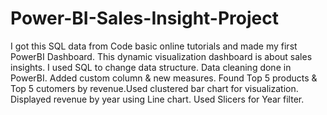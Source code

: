 # Power-BI-Sales-Insight-Project
I got this SQL data from Code basic online tutorials and made my first PowerBI Dashboard.
This dynamic visualization dashboard is about sales insights.
I used SQL to change data structure. Data cleaning done in PowerBI. Added custom column & new measures.
Found Top 5 products & Top 5 cutomers by revenue.Used clustered bar chart for visualization.
Displayed revenue by year using Line chart.
Used Slicers for Year filter.
